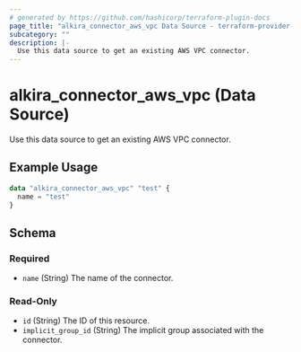 ```yaml
---
# generated by https://github.com/hashicorp/terraform-plugin-docs
page_title: "alkira_connector_aws_vpc Data Source - terraform-provider-alkira"
subcategory: ""
description: |-
  Use this data source to get an existing AWS VPC connector.
---
```


# alkira_connector_aws_vpc (Data Source)

Use this data source to get an existing AWS VPC connector.

## Example Usage

```terraform
data "alkira_connector_aws_vpc" "test" {
  name = "test"
}
```

<!-- schema generated by tfplugindocs -->
## Schema

### Required

- `name` (String) The name of the connector.

### Read-Only

- `id` (String) The ID of this resource.
- `implicit_group_id` (String) The implicit group associated with the connector.


